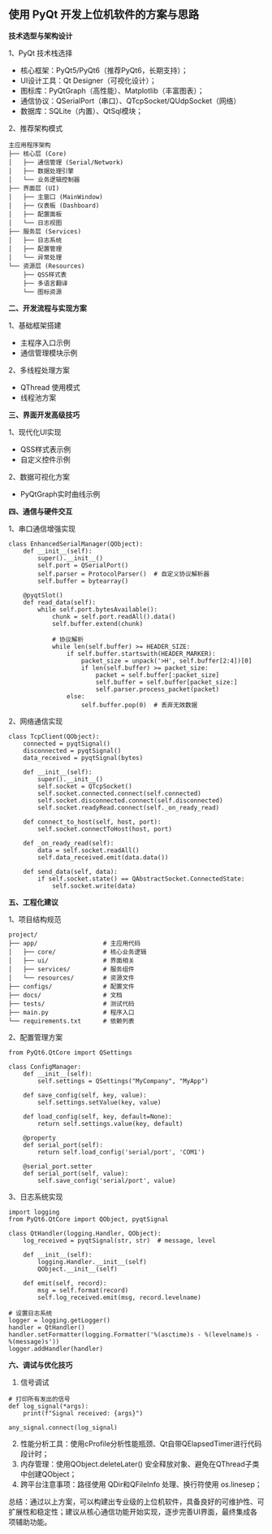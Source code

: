 ## 使用 PyQt 开发上位机软件的方案与思路

**技术选型与架构设计**

1、PyQt 技术栈选择
- 核心框架：PyQt5/PyQt6（推荐PyQt6，长期支持）；
- UI设计工具：Qt Designer（可视化设计）；
- 图标库：PyQtGraph（高性能）、Matplotlib（丰富图表）；
- 通信协议：QSerialPort（串口）、QTcpSocket/QUdpSocket（网络）
- 数据库：SQLite（内置）、QtSql模块；

2、推荐架构模式
```
主应用程序架构
├── 核心层 (Core)
│   ├── 通信管理 (Serial/Network)
│   ├── 数据处理引擎
│   └── 业务逻辑控制器
├── 界面层 (UI)
│   ├── 主窗口 (MainWindow)
│   ├── 仪表板 (Dashboard)
│   ├── 配置面板
│   └── 日志视图
├── 服务层 (Services)
│   ├── 日志系统
│   ├── 配置管理
│   └── 异常处理
└── 资源层 (Resources)
    ├── QSS样式表
    ├── 多语言翻译
    └── 图标资源
```

**二、开发流程与实现方案**

1、基础框架搭建
- 主程序入口示例
- 通信管理模块示例

2、多线程处理方案
- QThread 使用模式
- 线程池方案

**三、界面开发高级技巧**

1、现代化UI实现
- QSS样式表示例
- 自定义控件示例

2、数据可视化方案
- PyQtGraph实时曲线示例

**四、通信与硬件交互**

1、串口通信增强实现
```
class EnhancedSerialManager(QObject):
    def __init__(self):
        super().__init__()
        self.port = QSerialPort()
        self.parser = ProtocolParser()  # 自定义协议解析器
        self.buffer = bytearray()
        
    @pyqtSlot()
    def read_data(self):
        while self.port.bytesAvailable():
            chunk = self.port.readAll().data()
            self.buffer.extend(chunk)
            
            # 协议解析
            while len(self.buffer) >= HEADER_SIZE:
                if self.buffer.startswith(HEADER_MARKER):
                    packet_size = unpack('>H', self.buffer[2:4])[0]
                    if len(self.buffer) >= packet_size:
                        packet = self.buffer[:packet_size]
                        self.buffer = self.buffer[packet_size:]
                        self.parser.process_packet(packet)
                else:
                    self.buffer.pop(0)  # 丢弃无效数据
```

2、网络通信实现
```
class TcpClient(QObject):
    connected = pyqtSignal()
    disconnected = pyqtSignal()
    data_received = pyqtSignal(bytes)

    def __init__(self):
        super().__init__()
        self.socket = QTcpSocket()
        self.socket.connected.connect(self.connected)
        self.socket.disconnected.connect(self.disconnected)
        self.socket.readyRead.connect(self._on_ready_read)
        
    def connect_to_host(self, host, port):
        self.socket.connectToHost(host, port)
        
    def _on_ready_read(self):
        data = self.socket.readAll()
        self.data_received.emit(data.data())
        
    def send_data(self, data):
        if self.socket.state() == QAbstractSocket.ConnectedState:
            self.socket.write(data)
```

**五、工程化建议**

1、项目结构规范
```
project/
├── app/                  # 主应用代码
│   ├── core/             # 核心业务逻辑
│   ├── ui/               # 界面相关
│   ├── services/         # 服务组件
│   └── resources/        # 资源文件
├── configs/              # 配置文件
├── docs/                 # 文档
├── tests/                # 测试代码
├── main.py               # 程序入口
└── requirements.txt      # 依赖列表
```

2、配置管理方案
```
from PyQt6.QtCore import QSettings

class ConfigManager:
    def __init__(self):
        self.settings = QSettings("MyCompany", "MyApp")
        
    def save_config(self, key, value):
        self.settings.setValue(key, value)
        
    def load_config(self, key, default=None):
        return self.settings.value(key, default)
        
    @property
    def serial_port(self):
        return self.load_config('serial/port', 'COM1')
        
    @serial_port.setter
    def serial_port(self, value):
        self.save_config('serial/port', value)
```
3、日志系统实现
```
import logging
from PyQt6.QtCore import QObject, pyqtSignal

class QtHandler(logging.Handler, QObject):
    log_received = pyqtSignal(str, str)  # message, level
    
    def __init__(self):
        logging.Handler.__init__(self)
        QObject.__init__(self)
        
    def emit(self, record):
        msg = self.format(record)
        self.log_received.emit(msg, record.levelname)

# 设置日志系统
logger = logging.getLogger()
handler = QtHandler()
handler.setFormatter(logging.Formatter('%(asctime)s - %(levelname)s - %(message)s'))
logger.addHandler(handler)
```
**六、调试与优化技巧**
1. 信号调试
```
# 打印所有发出的信号
def log_signal(*args):
    print(f"Signal received: {args}")

any_signal.connect(log_signal)
```
2. 性能分析工具：使用cProfile分析性能瓶颈、Qt自带QElapsedTimer进行代码段计时；
3. 内存管理：使用QObject.deleteLater() 安全释放对象、避免在QThread子类中创建QObject；
4. 跨平台注意事项：路径使用 QDir和QFileInfo 处理、换行符使用 os.linesep；

总结：通过以上方案，可以构建出专业级的上位机软件，具备良好的可维护性、可扩展性和稳定性；建议从核心通信功能开始实现，逐步完善UI界面，最终集成各项辅助功能。



